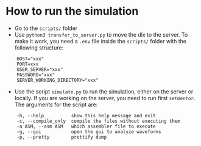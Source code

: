 # How to run the simulation

- Go to the `scripts/` folder
- Use `python3 transfer_to_server.py` to move the dlx to the server. To make it work, you need a `.env` file inside the `scripts/` folder with the following structure: 
``` 
    HOST="xxx"
    PORT=xxx
    USER_SERVER="xxx"
    PASSWORD="xxx"
    SERVER_WORKING_DIRECTORY="xxx"
```
- Use the script `simulate.py` to run the simulation, either on the server or locally. If you are working on the server, you need to run first `setmentor`. The arguments for the script are:

```
    -h, --help          show this help message and exit
    -c, --compile_only  compile the files without executing them
    -a ASM, --asm ASM   which assembler file to execute
    -g, --gui           open the gui to analyze waveforms
    -p, --pretty        prettify dump
```
